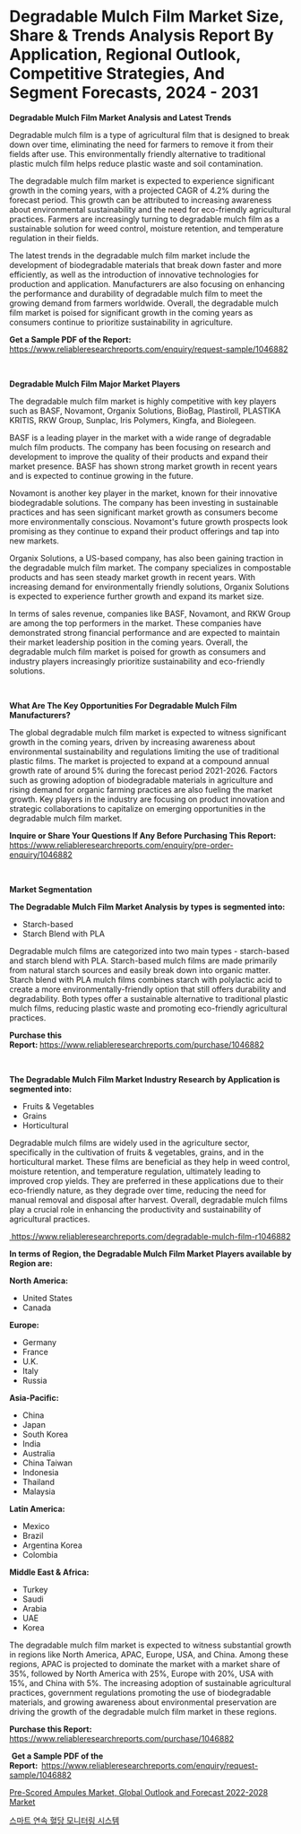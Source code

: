 <p><h1>Degradable Mulch Film Market Size, Share & Trends Analysis Report By Application, Regional Outlook, Competitive Strategies, And Segment Forecasts, 2024 - 2031</h1></p><p><strong>Degradable Mulch Film Market Analysis and Latest Trends</strong></p>
<p><p>Degradable mulch film is a type of agricultural film that is designed to break down over time, eliminating the need for farmers to remove it from their fields after use. This environmentally friendly alternative to traditional plastic mulch film helps reduce plastic waste and soil contamination. </p><p>The degradable mulch film market is expected to experience significant growth in the coming years, with a projected CAGR of 4.2% during the forecast period. This growth can be attributed to increasing awareness about environmental sustainability and the need for eco-friendly agricultural practices. Farmers are increasingly turning to degradable mulch film as a sustainable solution for weed control, moisture retention, and temperature regulation in their fields.</p><p>The latest trends in the degradable mulch film market include the development of biodegradable materials that break down faster and more efficiently, as well as the introduction of innovative technologies for production and application. Manufacturers are also focusing on enhancing the performance and durability of degradable mulch film to meet the growing demand from farmers worldwide. Overall, the degradable mulch film market is poised for significant growth in the coming years as consumers continue to prioritize sustainability in agriculture.</p></p>
<p><strong>Get a Sample PDF of the Report:&nbsp;</strong> <a href="https://www.reliableresearchreports.com/enquiry/request-sample/1046882">https://www.reliableresearchreports.com/enquiry/request-sample/1046882</a></p>
<p>&nbsp;</p>
<p><strong>Degradable Mulch Film Major Market Players</strong></p>
<p><p>The degradable mulch film market is highly competitive with key players such as BASF, Novamont, Organix Solutions, BioBag, Plastiroll, PLASTIKA KRITIS, RKW Group, Sunplac, Iris Polymers, Kingfa, and Biolegeen. </p><p>BASF is a leading player in the market with a wide range of degradable mulch film products. The company has been focusing on research and development to improve the quality of their products and expand their market presence. BASF has shown strong market growth in recent years and is expected to continue growing in the future. </p><p>Novamont is another key player in the market, known for their innovative biodegradable solutions. The company has been investing in sustainable practices and has seen significant market growth as consumers become more environmentally conscious. Novamont's future growth prospects look promising as they continue to expand their product offerings and tap into new markets. </p><p>Organix Solutions, a US-based company, has also been gaining traction in the degradable mulch film market. The company specializes in compostable products and has seen steady market growth in recent years. With increasing demand for environmentally friendly solutions, Organix Solutions is expected to experience further growth and expand its market size. </p><p>In terms of sales revenue, companies like BASF, Novamont, and RKW Group are among the top performers in the market. These companies have demonstrated strong financial performance and are expected to maintain their market leadership position in the coming years. Overall, the degradable mulch film market is poised for growth as consumers and industry players increasingly prioritize sustainability and eco-friendly solutions.</p></p>
<p>&nbsp;</p>
<p><strong>What Are The Key Opportunities For Degradable Mulch Film Manufacturers?</strong></p>
<p><p>The global degradable mulch film market is expected to witness significant growth in the coming years, driven by increasing awareness about environmental sustainability and regulations limiting the use of traditional plastic films. The market is projected to expand at a compound annual growth rate of around 5% during the forecast period 2021-2026. Factors such as growing adoption of biodegradable materials in agriculture and rising demand for organic farming practices are also fueling the market growth. Key players in the industry are focusing on product innovation and strategic collaborations to capitalize on emerging opportunities in the degradable mulch film market.</p></p>
<p><strong>Inquire or Share Your Questions If Any Before Purchasing This Report:</strong> <a href="https://www.reliableresearchreports.com/enquiry/pre-order-enquiry/1046882">https://www.reliableresearchreports.com/enquiry/pre-order-enquiry/1046882</a></p>
<p>&nbsp;</p>
<p><strong>Market Segmentation</strong></p>
<p><strong>The Degradable Mulch Film Market Analysis by types is segmented into:</strong></p>
<p><ul><li>Starch-based</li><li>Starch Blend with PLA</li></ul></p>
<p><p>Degradable mulch films are categorized into two main types - starch-based and starch blend with PLA. Starch-based mulch films are made primarily from natural starch sources and easily break down into organic matter. Starch blend with PLA mulch films combines starch with polylactic acid to create a more environmentally-friendly option that still offers durability and degradability. Both types offer a sustainable alternative to traditional plastic mulch films, reducing plastic waste and promoting eco-friendly agricultural practices.</p></p>
<p><strong>Purchase this Report:&nbsp;</strong><a href="https://www.reliableresearchreports.com/purchase/1046882">https://www.reliableresearchreports.com/purchase/1046882</a></p>
<p>&nbsp;</p>
<p><strong>The Degradable Mulch Film Market Industry Research by Application is segmented into:</strong></p>
<p><ul><li>Fruits & Vegetables</li><li>Grains</li><li>Horticultural</li></ul></p>
<p><p>Degradable mulch films are widely used in the agriculture sector, specifically in the cultivation of fruits & vegetables, grains, and in the horticultural market. These films are beneficial as they help in weed control, moisture retention, and temperature regulation, ultimately leading to improved crop yields. They are preferred in these applications due to their eco-friendly nature, as they degrade over time, reducing the need for manual removal and disposal after harvest. Overall, degradable mulch films play a crucial role in enhancing the productivity and sustainability of agricultural practices.</p></p>
<p><a href="https://www.reliableresearchreports.com/degradable-mulch-film-r1046882">&nbsp;https://www.reliableresearchreports.com/degradable-mulch-film-r1046882</a></p>
<p><strong>In terms of Region, the Degradable Mulch Film Market Players available by Region are:</strong></p>
<p>
    <p> <strong> North America: </strong>
        <ul>
            <li>United States</li>
            <li>Canada</li>
        </ul>
        </p> 
    <p> <strong> Europe: </strong>
        <ul>
            <li>Germany</li>
            <li>France</li>
            <li>U.K.</li>
            <li>Italy</li>
            <li>Russia</li>
        </ul>
        </p> 
    <p> <strong> Asia-Pacific: </strong>
        <ul>
            <li>China</li>
            <li>Japan</li>
            <li>South Korea</li>
            <li>India</li>
            <li>Australia</li>
            <li>China Taiwan</li>
            <li>Indonesia</li>
            <li>Thailand</li>
            <li>Malaysia</li>
        </ul>
        </p> 
    <p> <strong> Latin America: </strong>
        <ul>
            <li>Mexico</li>
            <li>Brazil</li>
            <li>Argentina Korea</li>
            <li>Colombia</li>
        </ul>
        </p> 
    <p> <strong> Middle East & Africa: </strong>
        <ul>
            <li>Turkey</li>
            <li>Saudi</li>
            <li>Arabia</li>
            <li>UAE</li>
            <li>Korea</li>
        </ul>
    </p>
    </p>
<p><p>The degradable mulch film market is expected to witness substantial growth in regions like North America, APAC, Europe, USA, and China. Among these regions, APAC is projected to dominate the market with a market share of 35%, followed by North America with 25%, Europe with 20%, USA with 15%, and China with 5%. The increasing adoption of sustainable agricultural practices, government regulations promoting the use of biodegradable materials, and growing awareness about environmental preservation are driving the growth of the degradable mulch film market in these regions.</p></p>
<p><strong>Purchase this Report: </strong><a href="https://www.reliableresearchreports.com/purchase/1046882">https://www.reliableresearchreports.com/purchase/1046882</a></p>
<p>&nbsp;<strong>Get a Sample PDF of the Report:&nbsp;&nbsp;</strong><a href="https://www.reliableresearchreports.com/enquiry/request-sample/1046882">https://www.reliableresearchreports.com/enquiry/request-sample/1046882</a></p>
<p><strong></strong></p>
<p><p><a href="https://github.com/edaunhshhs/Market-Research-Report-List-1/blob/main/pre-scored-ampules-market-global-outlook-and-forecast-2022-2028-market.md">Pre-Scored Ampules Market, Global Outlook and Forecast 2022-2028 Market</a></p><p><a href="https://github.com/hasanrajibul387/Market-Research-Report-List-1/blob/main/5390471126078.md">스마트 연속 혈당 모니터링 시스템</a></p></p>